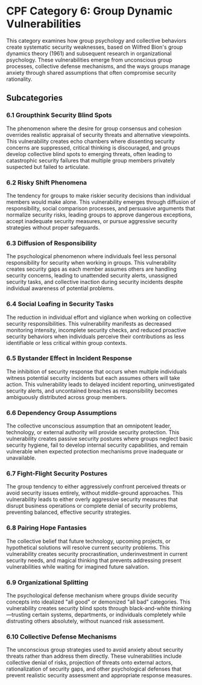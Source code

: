 # CPF Category 6: Group Dynamic Vulnerabilities

This category examines how group psychology and collective behaviors create systematic security weaknesses, based on Wilfred Bion's group dynamics theory (1961) and subsequent research in organizational psychology. These vulnerabilities emerge from unconscious group processes, collective defense mechanisms, and the ways groups manage anxiety through shared assumptions that often compromise security rationality.

## Subcategories

### 6.1 Groupthink Security Blind Spots
The phenomenon where the desire for group consensus and cohesion overrides realistic appraisal of security threats and alternative viewpoints. This vulnerability creates echo chambers where dissenting security concerns are suppressed, critical thinking is discouraged, and groups develop collective blind spots to emerging threats, often leading to catastrophic security failures that multiple group members privately suspected but failed to articulate.

### 6.2 Risky Shift Phenomena
The tendency for groups to make riskier security decisions than individual members would make alone. This vulnerability emerges through diffusion of responsibility, social comparison processes, and persuasive arguments that normalize security risks, leading groups to approve dangerous exceptions, accept inadequate security measures, or pursue aggressive security strategies without proper safeguards.

### 6.3 Diffusion of Responsibility
The psychological phenomenon where individuals feel less personal responsibility for security when working in groups. This vulnerability creates security gaps as each member assumes others are handling security concerns, leading to unattended security alerts, unassigned security tasks, and collective inaction during security incidents despite individual awareness of potential problems.

### 6.4 Social Loafing in Security Tasks
The reduction in individual effort and vigilance when working on collective security responsibilities. This vulnerability manifests as decreased monitoring intensity, incomplete security checks, and reduced proactive security behaviors when individuals perceive their contributions as less identifiable or less critical within group contexts.

### 6.5 Bystander Effect in Incident Response
The inhibition of security response that occurs when multiple individuals witness potential security incidents but each assumes others will take action. This vulnerability leads to delayed incident reporting, uninvestigated security alerts, and uncontained breaches as responsibility becomes ambiguously distributed across group members.

### 6.6 Dependency Group Assumptions
The collective unconscious assumption that an omnipotent leader, technology, or external authority will provide security protection. This vulnerability creates passive security postures where groups neglect basic security hygiene, fail to develop internal security capabilities, and remain vulnerable when expected protection mechanisms prove inadequate or unavailable.

### 6.7 Fight-Flight Security Postures
The group tendency to either aggressively confront perceived threats or avoid security issues entirely, without middle-ground approaches. This vulnerability leads to either overly aggressive security measures that disrupt business operations or complete denial of security problems, preventing balanced, effective security strategies.

### 6.8 Pairing Hope Fantasies
The collective belief that future technology, upcoming projects, or hypothetical solutions will resolve current security problems. This vulnerability creates security procrastination, underinvestment in current security needs, and magical thinking that prevents addressing present vulnerabilities while waiting for imagined future salvation.

### 6.9 Organizational Splitting
The psychological defense mechanism where groups divide security concepts into idealized "all good" or demonized "all bad" categories. This vulnerability creates security blind spots through black-and-white thinking—trusting certain systems, departments, or individuals completely while distrusting others absolutely, without nuanced risk assessment.

### 6.10 Collective Defense Mechanisms
The unconscious group strategies used to avoid anxiety about security threats rather than address them directly. These vulnerabilities include collective denial of risks, projection of threats onto external actors, rationalization of security gaps, and other psychological defenses that prevent realistic security assessment and appropriate response measures.
